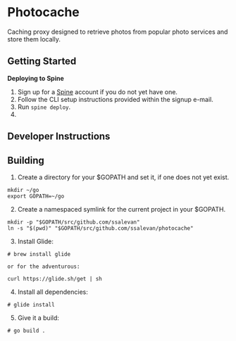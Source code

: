 Photocache
==========

Caching proxy designed to retrieve photos from popular photo services and store
them locally.

Getting Started
---------------

**Deploying to Spine**

1. Sign up for a [Spine](https://spi.ne) account if you do not yet have one.
2. Follow the CLI setup instructions provided within the signup e-mail.
3. Run ```spine deploy```.
4. 

Developer Instructions
----------------------

Building
--------

1. Create a directory for your $GOPATH and set it, if one does not yet exist.

```
mkdir ~/go
export GOPATH=~/go
```

2. Create a namespaced symlink for the current project in your $GOPATH.

```
mkdir -p "$GOPATH/src/github.com/ssalevan"
ln -s "$(pwd)" "$GOPATH/src/github.com/ssalevan/photocache"
```

3. Install Glide:

```
# brew install glide

or for the adventurous:

curl https://glide.sh/get | sh
```

4. Install all dependencies:

```
# glide install
```

5. Give it a build:

```
# go build .
```